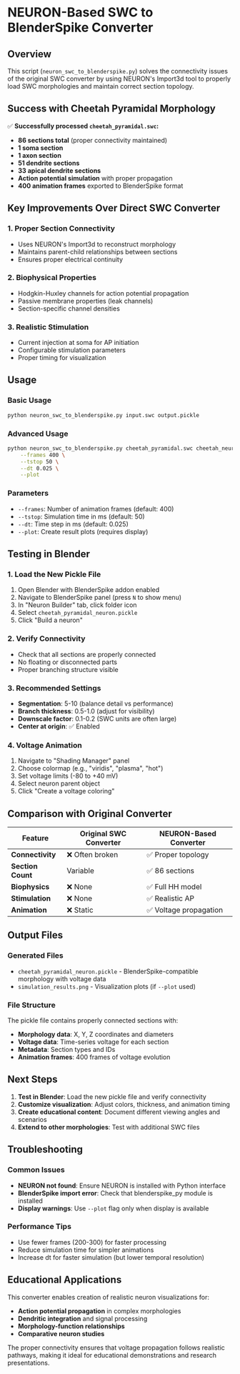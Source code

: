 # NEURON-Based SWC to BlenderSpike Converter

## Overview

This script (`neuron_swc_to_blenderspike.py`) solves the connectivity issues of the original SWC converter by using NEURON's Import3d tool to properly load SWC morphologies and maintain correct section topology.

## Success with Cheetah Pyramidal Morphology

✅ **Successfully processed `cheetah_pyramidal.swc`:**
- **86 sections total** (proper connectivity maintained)
- **1 soma section** 
- **1 axon section**
- **51 dendrite sections**
- **33 apical dendrite sections**
- **Action potential simulation** with proper propagation
- **400 animation frames** exported to BlenderSpike format

## Key Improvements Over Direct SWC Converter

### 1. **Proper Section Connectivity**
- Uses NEURON's Import3d to reconstruct morphology
- Maintains parent-child relationships between sections
- Ensures proper electrical continuity

### 2. **Biophysical Properties**
- Hodgkin-Huxley channels for action potential propagation
- Passive membrane properties (leak channels)
- Section-specific channel densities

### 3. **Realistic Stimulation**
- Current injection at soma for AP initiation
- Configurable stimulation parameters
- Proper timing for visualization

## Usage

### Basic Usage
```bash
python neuron_swc_to_blenderspike.py input.swc output.pickle
```

### Advanced Usage
```bash
python neuron_swc_to_blenderspike.py cheetah_pyramidal.swc cheetah_neuron.pickle \
    --frames 400 \
    --tstop 50 \
    --dt 0.025 \
    --plot
```

### Parameters
- `--frames`: Number of animation frames (default: 400)
- `--tstop`: Simulation time in ms (default: 50)
- `--dt`: Time step in ms (default: 0.025)
- `--plot`: Create result plots (requires display)

## Testing in Blender

### 1. Load the New Pickle File
1. Open Blender with BlenderSpike addon enabled
2. Navigate to BlenderSpike panel (press `N` to show menu)
3. In "Neuron Builder" tab, click folder icon
4. Select `cheetah_pyramidal_neuron.pickle`
5. Click "Build a neuron"

### 2. Verify Connectivity
- Check that all sections are properly connected
- No floating or disconnected parts
- Proper branching structure visible

### 3. Recommended Settings
- **Segmentation**: 5-10 (balance detail vs performance)
- **Branch thickness**: 0.5-1.0 (adjust for visibility)
- **Downscale factor**: 0.1-0.2 (SWC units are often large)
- **Center at origin**: ✅ Enabled

### 4. Voltage Animation
1. Navigate to "Shading Manager" panel
2. Choose colormap (e.g., "viridis", "plasma", "hot")
3. Set voltage limits (-80 to +40 mV)
4. Select neuron parent object
5. Click "Create a voltage coloring"

## Comparison with Original Converter

| Feature | Original SWC Converter | NEURON-Based Converter |
|---------|----------------------|----------------------|
| **Connectivity** | ❌ Often broken | ✅ Proper topology |
| **Section Count** | Variable | ✅ 86 sections |
| **Biophysics** | ❌ None | ✅ Full HH model |
| **Stimulation** | ❌ None | ✅ Realistic AP |
| **Animation** | ❌ Static | ✅ Voltage propagation |

## Output Files

### Generated Files
- `cheetah_pyramidal_neuron.pickle` - BlenderSpike-compatible morphology with voltage data
- `simulation_results.png` - Visualization plots (if `--plot` used)

### File Structure
The pickle file contains properly connected sections with:
- **Morphology data**: X, Y, Z coordinates and diameters
- **Voltage data**: Time-series voltage for each section
- **Metadata**: Section types and IDs
- **Animation frames**: 400 frames of voltage evolution

## Next Steps

1. **Test in Blender**: Load the new pickle file and verify connectivity
2. **Customize visualization**: Adjust colors, thickness, and animation timing
3. **Create educational content**: Document different viewing angles and scenarios
4. **Extend to other morphologies**: Test with additional SWC files

## Troubleshooting

### Common Issues
- **NEURON not found**: Ensure NEURON is installed with Python interface
- **BlenderSpike import error**: Check that blenderspike_py module is installed
- **Display warnings**: Use `--plot` flag only when display is available

### Performance Tips
- Use fewer frames (200-300) for faster processing
- Reduce simulation time for simpler animations
- Increase dt for faster simulation (but lower temporal resolution)

## Educational Applications

This converter enables creation of realistic neuron visualizations for:
- **Action potential propagation** in complex morphologies
- **Dendritic integration** and signal processing
- **Morphology-function relationships**
- **Comparative neuron studies**

The proper connectivity ensures that voltage propagation follows realistic pathways, making it ideal for educational demonstrations and research presentations.